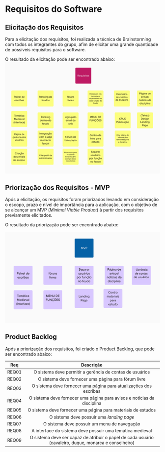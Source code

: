 # Requisitos do Software

## Elicitação dos Requisitos
Para a elicitação dos requisitos, foi realizada a técnica de Brainstorming com todos os integrantes do grupo, afim de elicitar uma grande quantidade de possíveis requisitos para o software.

O resultado da elicitação pode ser encontrado abaixo:
![Elicitação de Requisitos](./assets/requirements/all_requirements.png)


## Priorização dos Requisitos - MVP
Após a elicitação, os requisitos foram priorizados levando em consideração o escopo, prazo e nível de importância para a aplicação, com o objetivo de se alcançar um MVP (*Minimal Viable Product*) à partir dos requisitos previamente elicitados.

O resultado da priorização pode ser encontrado abaixo:

![MVP](./assets/requirements/mvp.png)

## Product Backlog
Após a priorização dos requisitos, foi criado o Product Backlog, que pode ser encontrado abaixo:

| Req | Descrição |
|:--:|:--:|
| REQ01 | O sistema deve permitir a gerência de contas de usuários |
| REQ02 | O sistema deve fornecer uma página para fórum livre |
| REQ03 | O sistema deve fornecer uma página para atualizações dos escribas |
| REQ04 | O sistema deve fornecer uma página para avisos e notícias da disciplina |
| REQ05 | O sistema deve fornecer uma página para materiais de estudos |
| REQ06 | O sistema deve possuir uma *landing page* |
| REQ07 | O sistema deve possuir um menu de navegação |
| REQ08 | A interface do sistema deve possuir uma temática medieval |
| REQ09 | O sistema deve ser capaz de atribuir o papel de cada usuário (cavaleiro, duque, monarca e conselheiro) |





